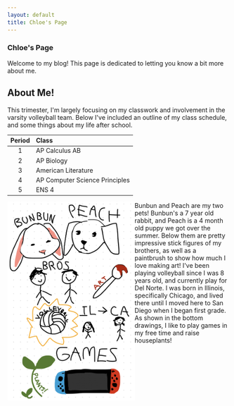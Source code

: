 ```yaml
---
layout: default
title: Chloe's Page
---
```







### Chloe's Page
Welcome to my blog! This page is dedicated to letting you know a bit more about me.

## About Me!
This trimester, I'm largely focusing on my classwork and involvement in the varsity volleyball team. Below I've included an outline of my class schedule, and some things about my life after school.

| Period | Class |
| :---: | :--- |
| 1 | AP Calculus AB |
| 2 | AP Biology |
| 3 | American Literature |
| 4 | AP Computer Science Principles |
| 5 | ENS 4 |

<p><img src="freeform.jpg" alt="freeform drawing about me" style="float:left;width:289.8px;height:451.15px;">
Bunbun and Peach are my two pets! Bunbun's a 7 year old rabbit, and Peach is a 4 month old puppy we got over the summer. Below them are pretty impressive stick figures of my brothers, as well as a paintbrush to show how much I love making art! I've been playing volleyball since I was 8 years old, and currently play for Del Norte. I was born in Illinois, specifically Chicago, and lived there until I moved here to San Diego when I began first grade. As shown in the bottom drawings, I like to play games in my free time and raise houseplants!</p>
